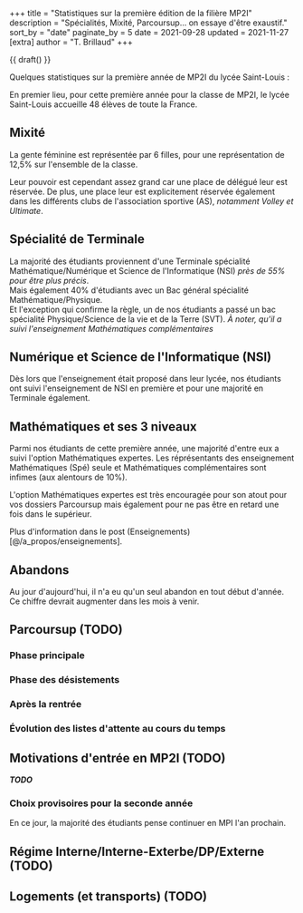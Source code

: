 +++
title = "Statistiques sur la première édition de la filière MP2I"
description = "Spécialités, Mixité, Parcoursup... on essaye d'être exaustif."
sort_by = "date"
paginate_by = 5
date = 2021-09-28
updated = 2021-11-27
[extra]
author = "T. Brillaud"
+++

{{ draft() }}

Quelques statistiques sur la première année de MP2I du lycée Saint-Louis :

En premier lieu, pour cette première année pour la classe de MP2I, le lycée Saint-Louis
accueille 48 élèves de toute la France.

## Mixité

La gente féminine est représentée par 6 filles, pour une représentation de 12,5% sur l'ensemble de la classe.

Leur pouvoir est cependant assez grand car une place de délégué leur est réservée. De plus, une place leur est explicitement réservée également dans les différents clubs de l'association sportive (AS), *notamment Volley et Ultimate*.

## Spécialité de Terminale

La majorité des étudiants proviennent d'une Terminale spécialité Mathématique/Numérique et Science de l'Informatique (NSI) *près de 55% pour être plus précis*.  
Mais également 40% d'étudiants avec un Bac général spécialité Mathématique/Physique.    
Et l'exception qui confirme la règle, un de nos étudiants a passé un bac spécialité Physique/Science de la vie et de la Terre (SVT). *À noter, qu'il a suivi l'enseignement Mathématiques complémentaires*

## Numérique et Science de l'Informatique (NSI)

Dès lors que l'enseignement était proposé dans leur lycée, nos étudiants ont suivi l'enseignement de NSI en première et pour une majorité en Terminale également.

## Mathématiques et ses 3 niveaux

Parmi nos étudiants de cette première année, une majorité d'entre eux a suivi l'option Mathématiques expertes.
Les réprésentants des enseignement Mathématiques (Spé) seule et Mathématiques complémentaires sont infimes (aux alentours de 10%).  

L'option Mathématiques expertes est très encouragée pour son atout pour vos dossiers Parcoursup mais également pour ne pas être en retard une fois dans le supérieur.

Plus d'information dans le post (Enseignements)[@/a_propos/enseignements]. <!-- TODO: ajouter l'ancre -->

## Abandons

Au jour d'aujourd'hui, il n'a eu qu'un seul abandon en tout début d'année.
Ce chiffre devrait augmenter dans les mois à venir.

## Parcoursup (TODO)

### Phase principale
### Phase des désistements
### Après la rentrée
### Évolution des listes d'attente au cours du temps

## Motivations d'entrée en MP2I (TODO)

***TODO***

### Choix provisoires pour la seconde année

En ce jour, la majorité des étudiants pense continuer en MPI l'an prochain.

## Régime Interne/Interne-Exterbe/DP/Externe (TODO)

## Logements (et transports) (TODO)